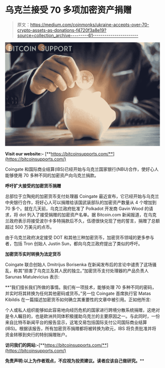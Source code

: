 # 乌克兰接受 70 多项加密资产捐赠

> 原文：<https://medium.com/coinmonks/ukraine-accepts-over-70-crypto-assets-as-donations-f4720f3a8e19?source=collection_archive---------61----------------------->

![](img/ad2312a4ff3bb02a1b4f8590c2c54746.png)

**Visit our website:-** [**https://bitcoinsupports.com/**](https://bitcoinsupports.com/)

Coingate 和国际商业结算(IBS)已经开始与乌克兰国家银行(NBU)合作，使好心人能够使用 70 多种不同的加密资产向乌克兰捐款。

**呼吁扩大接受的加密货币捐赠**

总部位于立陶宛的加密货币支付处理器 Coingate 最近宣布，它已经开始与乌克兰中央银行合作，将好心人可以捐赠给该国武装部队的加密资产数量从 4 个增加到 70 多个。就在几天前，乌克兰政府批准了 Polkadot 开发商 Gavin Wood 的请求，将 dot 列入了接受捐赠的加密资产名单。据 Bitcoin.com 新闻报道，在乌克兰政府表示将接受波尔卡多特捐款后不久，伍德很快兑现了他的誓言，捐赠了总额超过 500 万美元的点币。

由于乌克兰政府决定接受 DOT 和其他三种加密货币，加密货币领域的更多参与者，包括 Tron 创始人 Justin Sun，都向乌克兰政府提出了类似的呼吁。

**加密货币实时转换为法定货币**

Coingate 联合创始人 Dmitrijus Borisenka 在新闻发布后的言论中谴责了这场骚乱，称其“损害了乌克兰及其人民的独立。”加密货币支付处理器的产品负责人 Sarunas Matulevicius 表示:

**“我们擅长我们所做的事情。我们有一项技术，能够处理 70 多种不同的密码，并实时将其转换为任何其他密码或货币。”另一位 Coingate 首席执行官 Matas Kibildis 在一篇描述加密货币如何确立其重要性的文章中被引用。正如他所言:

个人或私人组织能够如此容易地向经历危机的国家进行跨境分散系统捐赠，这绝对是令人瞩目的，也是欧洲共同体积极援助乌克兰的主要原因之一。与此同时，一份来自比特币新闻平台的报告显示，这笔交易包括国际支付公司国际商业结算(IBS)。根据该报告，所有加密货币捐赠都将被转换为欧元，IBS 将负责批准并将资金转移到央行的特别捐赠账户。

**访问我们的网站:-**[**https://bitcoinsupports.com/**](https://bitcoinsupports.com/)

**免责声明:以上为作者观点，不应视为投资建议。读者应该自己做研究。****